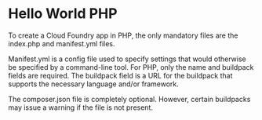 # Hello World PHP

To create a Cloud Foundry app in PHP, the only mandatory files are the index.php
and manifest.yml files. 

Manifest.yml is a config file used to specify settings that would otherwise be
specified by a command-line tool. For PHP, only the name and buildpack fields are
required. The buildpack field is a URL for the buildpack that supports the 
necessary language and/or framework.

The composer.json file is completely optional. However, certain buildpacks may
issue a warning if the file is not present.
